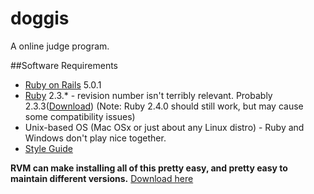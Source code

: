 # doggis
A online judge program.

##Software Requirements

* [Ruby on Rails](http://rubyonrails.org/) 5.0.1
* [Ruby](https://www.ruby-lang.org/en/) 2.3.\* - revision number isn't terribly relevant. Probably 2.3.3([Download](https://cache.ruby-lang.org/pub/ruby/2.3/ruby-2.3.3.tar.gz)) (Note: Ruby 2.4.0 should still work, but may cause some compatibility issues)
* Unix-based OS (Mac OSx or just about any Linux distro) - Ruby and Windows don't play nice together.
* [Style Guide](https://github.com/bbatsov/ruby-style-guide)

**RVM can make installing all of this pretty easy, and pretty easy to maintain different versions.** [Download here](https://rvm.io/)
